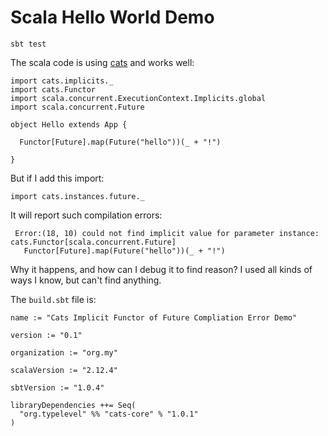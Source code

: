 Scala Hello World Demo
=====================

```
sbt test
```

The scala code is using [cats](github.com/typelevel/cats) and works well:


    import cats.implicits._
    import cats.Functor
    import scala.concurrent.ExecutionContext.Implicits.global
    import scala.concurrent.Future
    
    object Hello extends App {
    
      Functor[Future].map(Future("hello"))(_ + "!")
    
    }


But if I add this import:


    import cats.instances.future._


It will report such compilation errors:

    
     Error:(18, 10) could not find implicit value for parameter instance: cats.Functor[scala.concurrent.Future]
       Functor[Future].map(Future("hello"))(_ + "!")


Why it happens, and how can I debug it to find reason? I used all kinds of ways I know, but can't find anything.

The `build.sbt` file is:


    name := "Cats Implicit Functor of Future Compliation Error Demo"
    
    version := "0.1"
    
    organization := "org.my"
    
    scalaVersion := "2.12.4"
    
    sbtVersion := "1.0.4"
    
    libraryDependencies ++= Seq(
      "org.typelevel" %% "cats-core" % "1.0.1"
    )